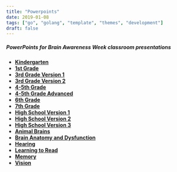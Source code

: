 ```yaml
---
title: "Powerpoints"
date: 2019-01-08
tags: ["go", "golang", "template", "themes", "development"]
draft: false
---
```


##### PowerPoints for Brain Awareness Week classroom presentations

+ **[Kindergarten](https://s3.amazonaws.com/beenhakkerlab/BAW/PowerPoints/BAW+Kindergarten.pptx)**
+ [**1st Grade**](https://s3.amazonaws.com/beenhakkerlab/BAW/PowerPoints/BAW+1st+Grade.pptx)
+ [**3rd Grade Version 1**](https://s3.amazonaws.com/beenhakkerlab/BAW/PowerPoints/BAW+3rd+Grade(1).pptx)
+ **[3rd Grade Version 2](https://s3.amazonaws.com/beenhakkerlab/BAW/PowerPoints/BAW+3rd+Grade(2).pptx)**
+ **[4-5th Grade](https://s3.amazonaws.com/beenhakkerlab/BAW/PowerPoints/BAW+4-5th+Grade.pptx)**
+ [**4-5th Grade Advanced**](https://s3.amazonaws.com/beenhakkerlab/BAW/PowerPoints/BAW+4-5th+Grade+Adv.pptx)
+ **[6th Grade](https://s3.amazonaws.com/beenhakkerlab/BAW/PowerPoints/BAW+6th+Grade.pptx)**
+ **[7th Grade](https://s3.amazonaws.com/beenhakkerlab/BAW/PowerPoints/BAW+7th+Grade.pptx)**
+ **[High School Version 1](https://s3.amazonaws.com/beenhakkerlab/BAW/PowerPoints/BAW+High+School(1).pptx)**
+ **[High School Version 2](https://s3.amazonaws.com/beenhakkerlab/BAW/PowerPoints/BAW+High+School(3).pptx)**
+ **[High School Version 3](https://s3.amazonaws.com/beenhakkerlab/BAW/PowerPoints/BAW+Cranial+Nerves+and+General+Neuro+for+High+Schoolers+-+Mark+Rudolf.pptx)**
+ **[Animal Brains](https://s3.amazonaws.com/beenhakkerlab/BAW/PowerPoints/BAW+Animal+Brains.pptx)**
+ **[Brain Anatomy and Dysfunction](https://s3.amazonaws.com/beenhakkerlab/BAW/PowerPoints/BAW+Brain+Awareness+Anat+_+Dysfxn.pptx)**
+ **[Hearing](https://s3.amazonaws.com/beenhakkerlab/BAW/PowerPoints/BAW+Hearing.pptx)**
+ **[Learning to Read](https://s3.amazonaws.com/beenhakkerlab/BAW/PowerPoints/BAW+Learning+to+Read.pptx)**
+ **[Memory](https://s3.amazonaws.com/beenhakkerlab/BAW/PowerPoints/BAW+Memory.pptx)**
+ **[Vision](https://s3.amazonaws.com/beenhakkerlab/BAW/PowerPoints/BAW+Vision.pptx)**


